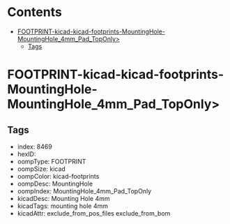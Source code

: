 



Contents
========

* [FOOTPRINT-kicad-kicad-footprints-MountingHole-MountingHole_4mm_Pad_TopOnly>](#footprint-kicad-kicad-footprints-mountinghole-mountinghole_4mm_pad_toponly)
	* [Tags](#tags)

# FOOTPRINT-kicad-kicad-footprints-MountingHole-MountingHole_4mm_Pad_TopOnly>

## Tags

- index: 8469
- hexID: 
- oompType: FOOTPRINT
- oompSize: kicad
- oompColor: kicad-footprints
- oompDesc: MountingHole
- oompIndex: MountingHole_4mm_Pad_TopOnly
- kicadDesc: Mounting Hole 4mm
- kicadTags: mounting hole 4mm
- kicadAttr: exclude_from_pos_files exclude_from_bom
